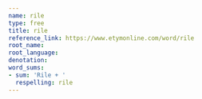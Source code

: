 ```yaml
---
name: rile
type: free
title: rile
reference_link: https://www.etymonline.com/word/rile
root_name: 
root_language: 
denotation: 
word_sums:
- sum: 'Rile + '
  respelling: rile
---
```

